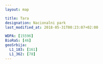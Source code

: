 ```yaml
---
layout: map

title: Tara
designation: Nacionalni park
last_modified_at: 2018-05-31T00:23:07+02:00

WDPA: [15596]
BioRaS: [46]
geoSrbija:
  L1_183: [161]
  L1_362: [78]
---
```

